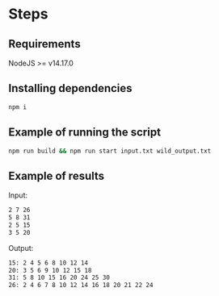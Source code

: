 # Steps

## Requirements

NodeJS >= v14.17.0

## Installing dependencies

```sh
npm i
```

## Example of running the script

```sh
npm run build && npm run start input.txt wild_output.txt
```

## Example of results

Input:

```sh
2 7 26
5 8 31
2 5 15
3 5 20
```

Output:

```sh
15: 2 4 5 6 8 10 12 14
20: 3 5 6 9 10 12 15 18
31: 5 8 10 15 16 20 24 25 30
26: 2 4 6 7 8 10 12 14 16 18 20 21 22 24
```
